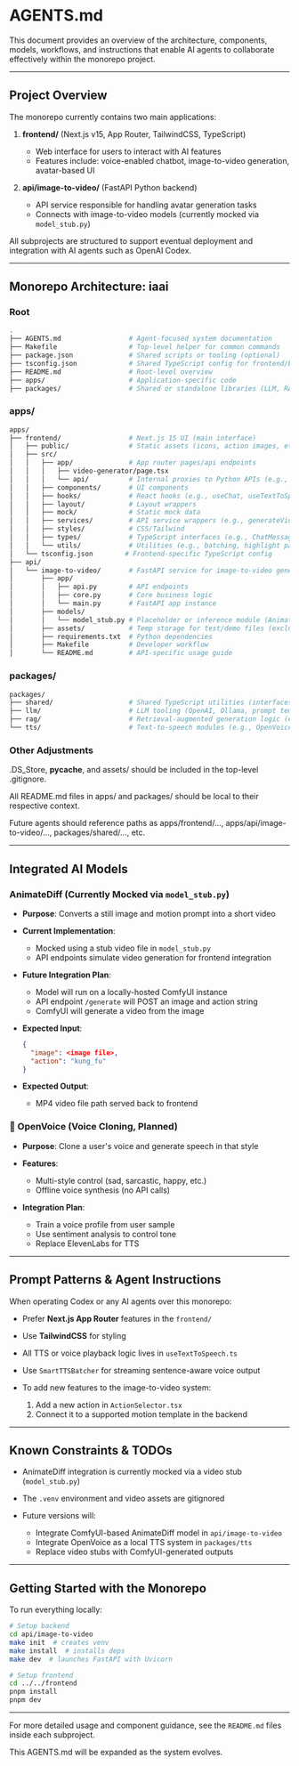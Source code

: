 # AGENTS.md

This document provides an overview of the architecture, components, models, workflows, and instructions that enable AI agents to collaborate effectively within the monorepo project.

---

## Project Overview

The monorepo currently contains two main applications:

1. **frontend/** (Next.js v15, App Router, TailwindCSS, TypeScript)

   * Web interface for users to interact with AI features
   * Features include: voice-enabled chatbot, image-to-video generation, avatar-based UI

2. **api/image-to-video/** (FastAPI Python backend)

   * API service responsible for handling avatar generation tasks
   * Connects with image-to-video models (currently mocked via `model_stub.py`)

All subprojects are structured to support eventual deployment and integration with AI agents such as OpenAI Codex.

---

## Monorepo Architecture: iaai

### Root

```bash
.
├── AGENTS.md                 # Agent-focused system documentation
├── Makefile                  # Top-level helper for common commands
├── package.json              # Shared scripts or tooling (optional)
├── tsconfig.json             # Shared TypeScript config for frontend/backend TS code
├── README.md                 # Root-level overview
├── apps/                     # Application-specific code
├── packages/                 # Shared or standalone libraries (LLM, RAG, TTS, etc.)
```

### apps/

```bash
apps/
├── frontend/                 # Next.js 15 UI (main interface)
│   ├── public/               # Static assets (icons, action images, etc.)
│   ├── src/
│   │   ├── app/              # App router pages/api endpoints
│   │   │   ├── video-generator/page.tsx
│   │   │   └── api/          # Internal proxies to Python APIs (e.g., chat, speak, image-to-video)
│   │   ├── components/       # UI components
│   │   ├── hooks/            # React hooks (e.g., useChat, useTextToSpeech)
│   │   ├── layout/           # Layout wrappers
│   │   ├── mock/             # Static mock data
│   │   ├── services/         # API service wrappers (e.g., generateVideo)
│   │   ├── styles/           # CSS/Tailwind
│   │   ├── types/            # TypeScript interfaces (e.g., ChatMessage, StreamChunk)
│   │   └── utils/            # Utilities (e.g., batching, highlight parsing)
│   └── tsconfig.json        # Frontend-specific TypeScript config
├── api/
│   └── image-to-video/       # FastAPI service for image-to-video generation
│       ├── app/
│       │   ├── api.py        # API endpoints
│       │   ├── core.py       # Core business logic
│       │   └── main.py       # FastAPI app instance
│       ├── models/
│       │   └── model_stub.py # Placeholder or inference module (AnimateDiff mock)
│       ├── assets/           # Temp storage for test/demo files (excluded in .gitignore)
│       ├── requirements.txt  # Python dependencies
│       ├── Makefile          # Developer workflow
│       └── README.md         # API-specific usage guide
```

### packages/

```bash
packages/
├── shared/                   # Shared TypeScript utilities (interfaces, types, helper functions)
├── llm/                      # LLM tooling (OpenAI, Ollama, prompt templates)
├── rag/                      # Retrieval-augmented generation logic (e.g., vector search)
└── tts/                      # Text-to-speech modules (e.g., OpenVoice interface)
```

### Other Adjustments

.DS_Store, **pycache**, and assets/ should be included in the top-level .gitignore.

All README.md files in apps/ and packages/ should be local to their respective context.

Future agents should reference paths as apps/frontend/..., apps/api/image-to-video/..., packages/shared/..., etc.

---

## Integrated AI Models

### AnimateDiff (Currently Mocked via `model_stub.py`)

* **Purpose**: Converts a still image and motion prompt into a short video
* **Current Implementation**:

  * Mocked using a stub video file in `model_stub.py`
  * API endpoints simulate video generation for frontend integration
* **Future Integration Plan**:

  * Model will run on a locally-hosted ComfyUI instance
  * API endpoint `/generate` will POST an image and action string
  * ComfyUI will generate a video from the image
* **Expected Input**:

  ```json
  {
    "image": <image file>,
    "action": "kung_fu"
  }
  ```

* **Expected Output**:

  * MP4 video file path served back to frontend

### 🎤 OpenVoice (Voice Cloning, Planned)

* **Purpose**: Clone a user's voice and generate speech in that style
* **Features**:

  * Multi-style control (sad, sarcastic, happy, etc.)
  * Offline voice synthesis (no API calls)
* **Integration Plan**:

  * Train a voice profile from user sample
  * Use sentiment analysis to control tone
  * Replace ElevenLabs for TTS

---

## Prompt Patterns & Agent Instructions

When operating Codex or any AI agents over this monorepo:

* Prefer **Next.js App Router** features in the `frontend/`
* Use **TailwindCSS** for styling
* All TTS or voice playback logic lives in `useTextToSpeech.ts`
* Use `SmartTTSBatcher` for streaming sentence-aware voice output
* To add new features to the image-to-video system:

  1. Add a new action in `ActionSelector.tsx`
  2. Connect it to a supported motion template in the backend

---

## Known Constraints & TODOs

* AnimateDiff integration is currently mocked via a video stub (`model_stub.py`)
* The `.venv` environment and video assets are gitignored
* Future versions will:

  * Integrate ComfyUI-based AnimateDiff model in `api/image-to-video`
  * Integrate OpenVoice as a local TTS system in `packages/tts`
  * Replace video stubs with ComfyUI-generated outputs

---

## Getting Started with the Monorepo

To run everything locally:

```bash
# Setup backend
cd api/image-to-video
make init  # creates venv
make install  # installs deps
make dev  # launches FastAPI with Uvicorn

# Setup frontend
cd ../../frontend
pnpm install
pnpm dev
```

---

For more detailed usage and component guidance, see the `README.md` files inside each subproject.

This AGENTS.md will be expanded as the system evolves.
